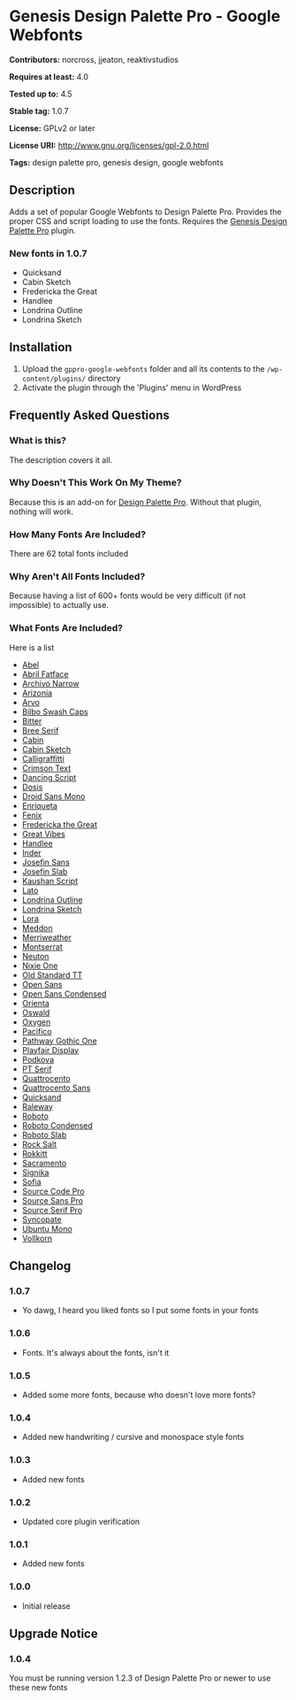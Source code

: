# Genesis Design Palette Pro - Google Webfonts #
**Contributors:** norcross, jjeaton, reaktivstudios

**Requires at least:** 4.0

**Tested up to:** 4.5

**Stable tag:** 1.0.7

**License:** GPLv2 or later

**License URI:** http://www.gnu.org/licenses/gpl-2.0.html

**Tags:** design palette pro, genesis design, google webfonts

## Description ##

Adds a set of popular Google Webfonts to Design Palette Pro. Provides the proper CSS and script loading to use the fonts. Requires the [Genesis Design Palette Pro](http://genesisdesignpro.com/ "Genesis Design Palette Pro") plugin.

### New fonts in 1.0.7 ###
* Quicksand
* Cabin Sketch
* Fredericka the Great
* Handlee
* Londrina Outline
* Londrina Sketch

## Installation ##
1. Upload the `gppro-google-webfonts` folder and all its contents to the `/wp-content/plugins/` directory
1. Activate the plugin through the 'Plugins' menu in WordPress

## Frequently Asked Questions ##

### What is this? ###

The description covers it all.

### Why Doesn't This Work On My Theme? ###

Because this is an add-on for [Design Palette Pro](http://genesisdesignpro.com/ "Genesis Design Palette Pro"). Without that plugin, nothing will work.

### How Many Fonts Are Included? ###

There are 62 total fonts included

### Why Aren't All Fonts Included? ###

Because having a list of 600+ fonts would be very difficult (if not impossible) to actually use.

### What Fonts Are Included? ###

Here is a list

* [Abel](https://www.google.com/fonts/specimen/Abel)
* [Abril Fatface](https://www.google.com/fonts/specimen/Abril+Fatface)
* [Archivo Narrow](https://www.google.com/fonts/specimen/Archivo+Narrow)
* [Arizonia](https://www.google.com/fonts/specimen/Arizonia)
* [Arvo](https://www.google.com/fonts/specimen/Arvo)
* [Bilbo Swash Caps](https://www.google.com/fonts/specimen/Bilbo+Swash+Caps)
* [Bitter](https://www.google.com/fonts/specimen/Bitter)
* [Bree Serif](https://www.google.com/fonts/specimen/Bree+Serif)
* [Cabin](https://www.google.com/fonts/specimen/Cabin)
* [Cabin Sketch](https://www.google.com/fonts/specimen/Cabin+Sketch)
* [Calligraffitti](https://www.google.com/fonts/specimen/Calligraffitti)
* [Crimson Text](https://www.google.com/fonts/specimen/Crimson+Text)
* [Dancing Script](https://www.google.com/fonts/specimen/Dancing+Script)
* [Dosis](https://www.google.com/fonts/specimen/Dosis)
* [Droid Sans Mono](https://www.google.com/fonts/specimen/Droid+Sans+Mono)
* [Enriqueta](https://www.google.com/fonts/specimen/Enriqueta)
* [Fenix](https://www.google.com/fonts/specimen/Fenix)
* [Fredericka the Great](https://www.google.com/fonts/specimen/Fredericka+the+Great)
* [Great Vibes](https://www.google.com/fonts/specimen/Great+Vibes)
* [Handlee](https://www.google.com/fonts/specimen/Handlee)
* [Inder](https://www.google.com/fonts/specimen/Inder)
* [Josefin Sans](https://www.google.com/fonts/specimen/Josefin+Sans)
* [Josefin Slab](https://www.google.com/fonts/specimen/Josefin+Slab)
* [Kaushan Script](https://www.google.com/fonts/specimen/Kaushan+Script)
* [Lato](https://www.google.com/fonts/specimen/Lato)
* [Londrina Outline](https://www.google.com/fonts/specimen/Londrina+Outline)
* [Londrina Sketch](https://www.google.com/fonts/specimen/Londrina+Sketch)
* [Lora](https://www.google.com/fonts/specimen/Lora)
* [Meddon](https://www.google.com/fonts/specimen/Meddon)
* [Merriweather](https://www.google.com/fonts/specimen/Merriweather)
* [Montserrat](https://www.google.com/fonts/specimen/Montserrat)
* [Neuton](https://www.google.com/fonts/specimen/Neuton)
* [Nixie One](https://www.google.com/fonts/specimen/Nixie+One)
* [Old Standard TT](https://www.google.com/fonts/specimen/Old+Standard+TT)
* [Open Sans](https://www.google.com/fonts/specimen/Open+Sans)
* [Open Sans Condensed](https://www.google.com/fonts/specimen/Open+Sans+Condensed)
* [Orienta](https://www.google.com/fonts/specimen/Orienta)
* [Oswald](https://www.google.com/fonts/specimen/Oswald)
* [Oxygen](https://www.google.com/fonts/specimen/Oxygen)
* [Pacifico](https://www.google.com/fonts/specimen/Pacifico)
* [Pathway Gothic One](https://www.google.com/fonts/specimen/Pathway+Gothic+One)
* [Playfair Display](https://www.google.com/fonts/specimen/Playfair+Display)
* [Podkova](https://www.google.com/fonts/specimen/Podkova)
* [PT Serif](https://www.google.com/fonts/specimen/PT+Serif)
* [Quattrocento](https://www.google.com/fonts/specimen/Quattrocento)
* [Quattrocento Sans](https://www.google.com/fonts/specimen/Quattrocento+Sans)
* [Quicksand](https://www.google.com/fonts/specimen/Quicksand)
* [Raleway](https://www.google.com/fonts/specimen/Raleway)
* [Roboto](https://www.google.com/fonts/specimen/Roboto)
* [Roboto Condensed](https://www.google.com/fonts/specimen/Roboto+Condensed)
* [Roboto Slab](https://www.google.com/fonts/specimen/Roboto+Slab)
* [Rock Salt](https://www.google.com/fonts/specimen/Rock+Salt)
* [Rokkitt](https://www.google.com/fonts/specimen/Rokkitt)
* [Sacramento](https://www.google.com/fonts/specimen/Sacramento)
* [Signika](https://www.google.com/fonts/specimen/Signika)
* [Sofia](https://www.google.com/fonts/specimen/Sofia)
* [Source Code Pro](https://www.google.com/fonts/specimen/Source+Code+Pro)
* [Source Sans Pro](https://www.google.com/fonts/specimen/Source+Sans+Pro)
* [Source Serif Pro](https://www.google.com/fonts/specimen/Source+Serif+Pro)
* [Syncopate](https://www.google.com/fonts/specimen/Syncopate)
* [Ubuntu Mono](https://www.google.com/fonts/specimen/Ubuntu+Mono)
* [Vollkorn](https://www.google.com/fonts/specimen/Vollkorn)


## Changelog ##

### 1.0.7 ###
* Yo dawg, I heard you liked fonts so I put some fonts in your fonts

### 1.0.6 ###
* Fonts. It's always about the fonts, isn't it

### 1.0.5 ###
* Added some more fonts, because who doesn't love more fonts?

### 1.0.4 ###
* Added new handwriting / cursive and monospace style fonts

### 1.0.3 ###
* Added new fonts

### 1.0.2 ###
* Updated core plugin verification

### 1.0.1 ###
* Added new fonts

### 1.0.0 ###
* Initial release

## Upgrade Notice ##

### 1.0.4 ###
You must be running version 1.2.3 of Design Palette Pro or newer to use these new fonts
